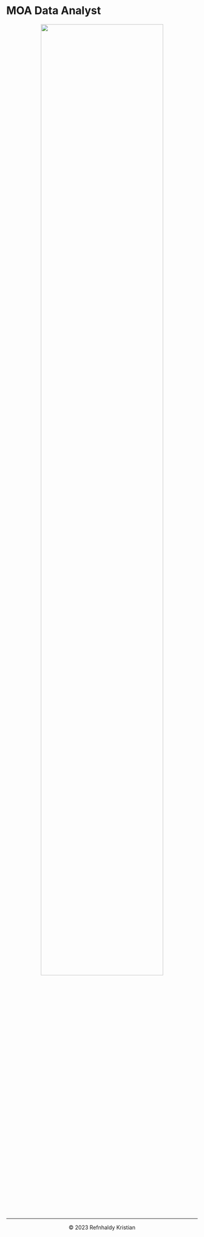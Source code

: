 # MOA Data Analyst

<p align="center">
<img src="/certificate/8H6UT8SHWYPD-1.png" width=80% height=80%>

---
<p align="center">&copy; 2023 Refnhaldy Kristian</p>
